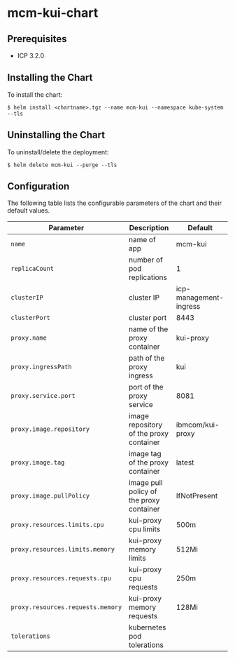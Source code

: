 # mcm-kui-chart

## Prerequisites
* ICP 3.2.0 

## Installing the Chart

To install the chart:

```console
$ helm install <chartname>.tgz --name mcm-kui --namespace kube-system --tls
```

## Uninstalling the Chart

To uninstall/delete the deployment:

```console
$ helm delete mcm-kui --purge --tls
```


## Configuration
The following table lists the configurable parameters of the chart and their default values.

Parameter                                        | Description                                               | Default
------------------------------------------------ | --------------------------------------------------------- | --------------------
`name`                                           | name of app                                               | mcm-kui                   
`replicaCount`                                   | number of pod replications                                | 1                   
`clusterIP`                                      | cluster IP                                                | icp-management-ingress
`clusterPort`                                    | cluster port                                              | 8443                  
`proxy.name`                                     | name of the proxy container                               | kui-proxy                   
`proxy.ingressPath`                              | path of the proxy ingress                                 | kui
`proxy.service.port`                             | port of the proxy service                                 | 8081                  
`proxy.image.repository`                         | image repository of the proxy container                   | ibmcom/kui-proxy
`proxy.image.tag`                                | image tag of the proxy container                          | latest
`proxy.image.pullPolicy`                         | image pull policy of the proxy container                  | IfNotPresent
`proxy.resources.limits.cpu`                     | kui-proxy cpu limits                                      | 500m
`proxy.resources.limits.memory`                  | kui-proxy memory limits                                   | 512Mi
`proxy.resources.requests.cpu`                   | kui-proxy cpu requests                                    | 250m
`proxy.resources.requests.memory`                | kui-proxy memory requests                                 | 128Mi
`tolerations`                                    | kubernetes pod tolerations                                | 
                
